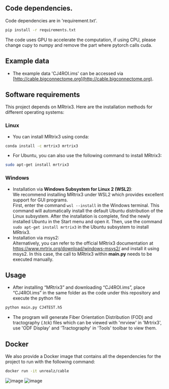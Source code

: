 ## Code dependencies.  
Code dependencies are in 'requirement.txt'.  
```sh
pip install -r requirements.txt
```
The code uses GPU to accelerate the computation, if using CPU, please change cupy to numpy and remove the part where pytorch calls cuda.

## Example data 
* The example data 'CJ4ROI.ims' can be accessed via [http://cable.bigconnectome.org](http://cable.bigconnectome.org).
## Software requirements
This project depends on MRtrix3. Here are the installation methods for different operating systems:
### Linux
* You can install MRtrix3 using conda:
```sh
conda install -c mrtrix3 mrtrix3
```
* For Ubuntu, you can also use the following command to install MRtrix3:
```sh
sudo apt-get install mrtrix3
```
### Windows
* Installation via **Windows Subsystem for Linux 2 (WSL2)**:\
We recommend installing MRtrix3 under WSL2 which provides excellent support for GUI programs.\
First, enter the command ```wsl --install``` in the Windows terminal. This command will automatically install the default Ubuntu distribution of the Linux subsystem. After the installation is complete, find the newly installed Ubuntu in the Start menu and open it.
Then, use the command ```sudo apt-get install mrtrix3``` in the Ubuntu subsystem to install MRtrix3.
* Installation via msys2:\
Alternatively, you can refer to the official MRtrix3 documentation at https://www.mrtrix.org/download/windows-msys2/ and install it using msys2. In this case, the call to MRtrix3 within **main.py** needs to be executed manually.

## Usage
* After installing “MRtrix3” and downloading “CJ4ROI.ims”, place “CJ4ROI.ims” in the same folder as the code under this repository and execute the python file

```sh
python main.py CJ4TEST.h5
```
* The program will generate Fiber Orientation Distribution (FOD) and tractography (.tck) files which can be viewed with 'mrview' in 'Mrtrix3', use 'ODF Display' and 'Tractography' in 'Tools' toolbar to view them.
## Docker
We also provide a Docker image that contains all the dependencies for the project to run with the following command:
```sh
docker run -it unrealz/cable
```
![image ](https://github.com/Euyz/CABLE/assets/33593212/e1d11bad-6171-4077-97b4-680b15ebdd21)
![image](https://github.com/Euyz/CABLE/assets/33593212/76fca208-a825-4109-bf2c-1382c2fbb889)

